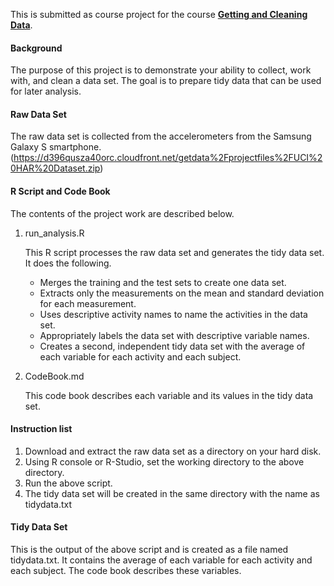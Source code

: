 This is submitted as course project for the course [**Getting and Cleaning Data**](https://class.coursera.org/getdata-005/). 

#### Background
The purpose of this project is to demonstrate your ability to collect, work with, and clean a data set. The goal is to prepare tidy data that can be used for later analysis.

#### Raw Data Set
The raw data set is collected from the accelerometers from the Samsung Galaxy S smartphone.
(https://d396qusza40orc.cloudfront.net/getdata%2Fprojectfiles%2FUCI%20HAR%20Dataset.zip)

#### R Script and Code Book
The contents of the project work are described below.

1. run_analysis.R
   
   This R script processes the raw data set and generates the tidy data set.
   It does the following.
   * Merges the training and the test sets to create one data set.
   * Extracts only the measurements on the mean and standard deviation for each measurement.
   * Uses descriptive activity names to name the activities in the data set.
   * Appropriately labels the data set with descriptive variable names.
   * Creates a second, independent tidy data set with the average of each variable for each activity and each subject.
   
2. CodeBook.md

   This code book describes each variable and its values in the tidy data set.
   
#### Instruction list
1. Download and extract the raw data set as a directory on your hard disk.
2. Using R console or R-Studio, set the working directory to the above directory.
3. Run the above script.
4. The tidy data set will be created in the same directory with the name as tidydata.txt

#### Tidy Data Set
This is the output of the above script and is created as a file named tidydata.txt. It contains the average of each variable for each activity and each subject. The code book describes these variables.
